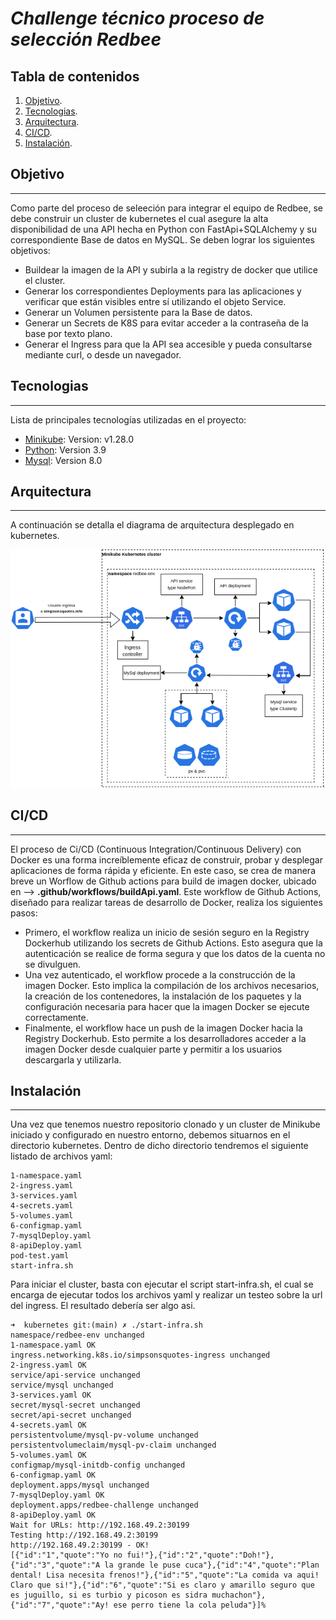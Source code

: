# <em> Challenge técnico proceso de selección Redbee </em>

## Tabla de contenidos
1. [Objetivo](#objetivo).
2. [Tecnologias](#tecnologias).
3. [Arquitectura](#arquitectura).
4. [CI/CD](#cicd).
5. [Instalación](#instalacion).

## Objetivo
***
Como parte del proceso de seleeción para integrar el equipo de Redbee, se debe construir un cluster de kubernetes el cual asegure la alta disponibilidad de una API hecha en Python con FastApi+SQLAlchemy y su correspondiente Base de datos en MySQL.
Se deben lograr los siguientes objetivos:
* Buildear la imagen de la API y subirla a la registry de docker que utilice el cluster.
* Generar los correspondientes Deployments para las aplicaciones y verificar que están visibles entre sí utilizando el objeto Service.
* Generar un Volumen persistente para la Base de datos.
* Generar un Secrets de K8S para evitar acceder a la contraseña de la base por texto plano.
* Generar el Ingress para que la API sea accesible y pueda consultarse mediante curl, o desde un navegador.

## Tecnologias
***
Lista de principales tecnologías utilizadas en el proyecto:
* [Minikube](https://minikube.sigs.k8s.io/): Version: v1.28.0
* [Python](https://hub.docker.com/_/python): Version 3.9
* [Mysql](https://hub.docker.com/_/mysql): Version 8.0

## Arquitectura
***
A continuación se detalla el diagrama de arquitectura desplegado en kubernetes. 

![Diagrama de arquitectura](https://github.com/fidelgonzalezbisio/redbee-challenge-fidelgonzalez/blob/main/infra-diagram/kubernetes-infra.drawio.png)

## CI/CD
***
El proceso de Ci/CD (Continuous Integration/Continuous Delivery) con Docker es una forma increíblemente eficaz de construir, probar y desplegar aplicaciones de forma rápida y eficiente. En este caso, se crea de manera breve un Worflow de Github actions para build de imagen docker, ubicado en --> **.github/workflows/buildApi.yaml**. Este workflow de Github Actions, diseñado para realizar tareas de desarrollo de Docker, realiza los siguientes pasos:

* Primero, el workflow realiza un inicio de sesión seguro en la Registry Dockerhub utilizando los secrets de Github Actions. Esto asegura que la autenticación se realice de forma segura y que los datos de la cuenta no se divulguen.
* Una vez autenticado, el workflow procede a la construcción de la imagen Docker. Esto implica la compilación de los archivos necesarios, la creación de los contenedores, la instalación de los paquetes y la configuración necesaria para hacer que la imagen Docker se ejecute correctamente.
* Finalmente, el workflow hace un push de la imagen Docker hacia la Registry Dockerhub. Esto permite a los desarrolladores acceder a la imagen Docker desde cualquier parte y permitir a los usuarios descargarla y utilizarla.

## Instalación
***
Una vez que tenemos nuestro repositorio clonado y un cluster de Minikube iniciado y configurado en nuestro entorno, debemos situarnos en el directorio kubernetes. 
Dentro de dicho directorio tendremos el siguiente listado de archivos yaml:
```
1-namespace.yaml
2-ingress.yaml
3-services.yaml
4-secrets.yaml
5-volumes.yaml
6-configmap.yaml
7-mysqlDeploy.yaml
8-apiDeploy.yaml
pod-test.yaml
start-infra.sh
```

Para iniciar el cluster, basta con ejecutar el script start-infra.sh, el cual se encarga de ejecutar todos los archivos yaml y realizar un testeo sobre la url del ingress. El resultado debería ser algo asi.

```
➜  kubernetes git:(main) ✗ ./start-infra.sh
namespace/redbee-env unchanged
1-namespace.yaml OK
ingress.networking.k8s.io/simpsonsquotes-ingress unchanged
2-ingress.yaml OK
service/api-service unchanged
service/mysql unchanged
3-services.yaml OK
secret/mysql-secret unchanged
secret/api-secret unchanged
4-secrets.yaml OK
persistentvolume/mysql-pv-volume unchanged
persistentvolumeclaim/mysql-pv-claim unchanged
5-volumes.yaml OK
configmap/mysql-initdb-config unchanged
6-configmap.yaml OK
deployment.apps/mysql unchanged
7-mysqlDeploy.yaml OK
deployment.apps/redbee-challenge unchanged
8-apiDeploy.yaml OK
Wait for URLs: http://192.168.49.2:30199
Testing http://192.168.49.2:30199
http://192.168.49.2:30199 - OK!
[{"id":"1","quote":"Yo no fui!"},{"id":"2","quote":"Doh!"},{"id":"3","quote":"A la grande le puse cuca"},{"id":"4","quote":"Plan dental! Lisa necesita frenos!"},{"id":"5","quote":"La comida va aqui! Claro que si!"},{"id":"6","quote":"Si es claro y amarillo seguro que es juguillo, si es turbio y picoson es sidra muchachon"},{"id":"7","quote":"Ay! ese perro tiene la cola peluda"}]% 
```